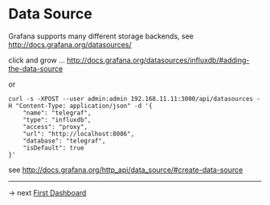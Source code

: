# Data Source

Grafana supports many different storage backends, see http://docs.grafana.org/datasources/

click and grow ... http://docs.grafana.org/datasources/influxdb/#adding-the-data-source

or

```
curl -s -XPOST --user admin:admin 192.168.11.11:3000/api/datasources -H "Content-Type: application/json" -d '{
    "name": "telegraf",
    "type": "influxdb",
    "access": "proxy",
    "url": "http://localhost:8086",
    "database": "telegraf",
    "isDefault": true
}'

```

see http://docs.grafana.org/http_api/data_source/#create-data-source

-----

-> next [First Dashboard](newDashboard.md)

